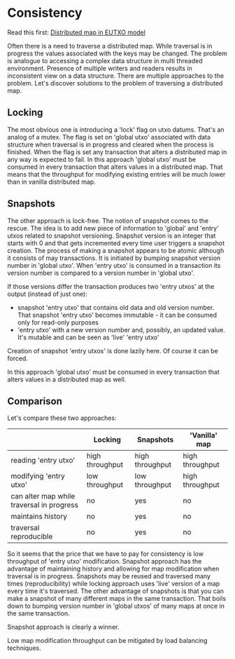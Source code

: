 # Consistency

Read this first: [Distributed map in EUTXO model](https://mlabs.slab.com/posts/h5pymk59)

Often there is a need to traverse a distributed map. While traversal is in progress the values associated with the keys may be changed. The problem is analogue to accessing a complex data structure in multi threaded environment. Presence of multiple writers and readers results in inconsistent view on a data structure. There are multiple approaches to the problem. Let's discover solutions to the problem of traversing a distributed map.

## Locking

The most obvious one is introducing a 'lock' flag on utxo datums. That's an analog of a mutex. The flag is set on 'global utxo' associated with data structure when traversal is in progress and cleared when the process is finished. When the flag is set any transaction that alters a distributed map in any way is expected to fail. In this approach 'global utxo' must be consumed in every transaction that alters values in a distributed map. That means that the throughput for modifying existing entries will be much lower than in vanilla distributed map.

## Snapshots

The other approach is lock-free. The notion of snapshot comes to the rescue. The idea is to add new piece of information to 'global' and 'entry' utxos related to snapshot versioning. Snapshot version is an integer that starts with 0 and that gets incremented every time user triggers a snapshot creation. The process of making a snapshot appears to be atomic although it consists of may transactions. It is initiated by bumping snapshot version number in 'global utxo'. When 'entry utxo' is consumed in a transaction its version number is compared to a version number in 'global utxo'.

If those versions differ the transaction produces two 'entry utxos' at the output (instead of just one):

- snapshot 'entry utxo' that contains old data and old version number. That snapshot 'entry utxo' becomes immutable - it can be consumed only for read-only purposes
- 'entry utxo' with a new version number and, possibly, an updated value. It's mutable and can be seen as 'live' 'entry utxo'

Creation of snapshot 'entry utxos' is done lazily here. Of course it can be forced.

In this approach 'global utxo' must be consumed in every transaction that alters values in a distributed map as well.

## Comparison

Let's compare these two approaches:

|  | Locking | Snapshots | 'Vanilla' map |
| --- | --- | --- | --- |
| reading 'entry utxo' | high throughput | high throughput | high throughput |
| modifying 'entry utxo' | low throughput | low throughput | high throughput |
| can alter map while traversal in progress | no | yes | no |
| maintains history | no | yes | no |
| traversal reproducible | no | yes | no |

So it seems that the price that we have to pay for consistency is low throughput of 'entry utxo' modification. Snapshot approach has the advantage of maintaining history and allowing for map modification when traversal is in progress. Snapshots may be reused and traversed many times (reproducibility) while locking approach uses 'live' version of a map every time it's traversed. The other advantage of snapshots is that you can make a snapshot of many different maps in the same transaction. That boils down to bumping version number in 'global utxos' of many maps at once in the same transaction.

Snapshot approach is clearly a winner.

Low map modification throughput can be mitigated by load balancing techniques.
